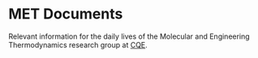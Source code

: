 # MET Documents

Relevant information for the daily lives of the Molecular and Engineering Thermodynamics research group at [CQE](http://groups.ist.utl.pt/~cqe.daemon/members-contacts/research-groups-2/200-2/).
